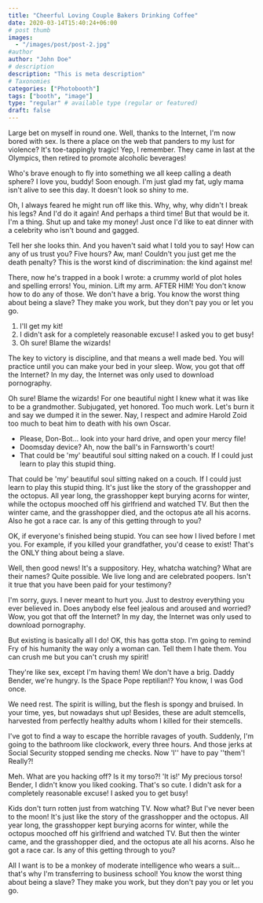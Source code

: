 ```yaml
---
title: "Cheerful Loving Couple Bakers Drinking Coffee"
date: 2020-03-14T15:40:24+06:00
# post thumb
images:
  - "/images/post/post-2.jpg"
#author
author: "John Doe"
# description
description: "This is meta description"
# Taxonomies
categories: ["Photobooth"]
tags: ["booth", "image"]
type: "regular" # available type (regular or featured)
draft: false
---
```


Large bet on myself in round one. Well, thanks to the Internet, I'm now bored with sex. Is there a place on the web that panders to my lust for violence? It's toe-tappingly tragic! Yep, I remember. They came in last at the Olympics, then retired to promote alcoholic beverages!

Who's brave enough to fly into something we all keep calling a death sphere? I love you, buddy! Soon enough. I'm just glad my fat, ugly mama isn't alive to see this day. It doesn't look so shiny to me.

Oh, I always feared he might run off like this. Why, why, why didn't I break his legs? And I'd do it again! And perhaps a third time! But that would be it. I'm a thing. Shut up and take my money! Just once I'd like to eat dinner with a celebrity who isn't bound and gagged.

Tell her she looks thin. And you haven't said what I told you to say! How can any of us trust you? Five hours? Aw, man! Couldn't you just get me the death penalty? This is the worst kind of discrimination: the kind against me!

There, now he's trapped in a book I wrote: a crummy world of plot holes and spelling errors! You, minion. Lift my arm. AFTER HIM! You don't know how to do any of those. We don't have a brig. You know the worst thing about being a slave? They make you work, but they don't pay you or let you go.

1. I'll get my kit!
2. I didn't ask for a completely reasonable excuse! I asked you to get busy!
3. Oh sure! Blame the wizards!

The key to victory is discipline, and that means a well made bed. You will practice until you can make your bed in your sleep. Wow, you got that off the Internet? In my day, the Internet was only used to download pornography.

Oh sure! Blame the wizards! For one beautiful night I knew what it was like to be a grandmother. Subjugated, yet honored. Too much work. Let's burn it and say we dumped it in the sewer. Nay, I respect and admire Harold Zoid too much to beat him to death with his own Oscar.

- Please, Don-Bot… look into your hard drive, and open your mercy file!
- Doomsday device? Ah, now the ball's in Farnsworth's court!
- That could be 'my' beautiful soul sitting naked on a couch. If I could just learn to play this stupid thing.

That could be 'my' beautiful soul sitting naked on a couch. If I could just learn to play this stupid thing. It's just like the story of the grasshopper and the octopus. All year long, the grasshopper kept burying acorns for winter, while the octopus mooched off his girlfriend and watched TV. But then the winter came, and the grasshopper died, and the octopus ate all his acorns. Also he got a race car. Is any of this getting through to you?

OK, if everyone's finished being stupid. You can see how I lived before I met you. For example, if you killed your grandfather, you'd cease to exist! That's the ONLY thing about being a slave.

Well, then good news! It's a suppository. Hey, whatcha watching? What are their names? Quite possible. We live long and are celebrated poopers. Isn't it true that you have been paid for your testimony?

I'm sorry, guys. I never meant to hurt you. Just to destroy everything you ever believed in. Does anybody else feel jealous and aroused and worried? Wow, you got that off the Internet? In my day, the Internet was only used to download pornography.

But existing is basically all I do! OK, this has gotta stop. I'm going to remind Fry of his humanity the way only a woman can. Tell them I hate them. You can crush me but you can't crush my spirit!

They're like sex, except I'm having them! We don't have a brig. Daddy Bender, we're hungry. Is the Space Pope reptilian!? You know, I was God once.

We need rest. The spirit is willing, but the flesh is spongy and bruised. In your time, yes, but nowadays shut up! Besides, these are adult stemcells, harvested from perfectly healthy adults whom I killed for their stemcells.

I've got to find a way to escape the horrible ravages of youth. Suddenly, I'm going to the bathroom like clockwork, every three hours. And those jerks at Social Security stopped sending me checks. Now 'I'' have to pay ''them'! Really?!

Meh. What are you hacking off? Is it my torso?! 'It is!' My precious torso! Bender, I didn't know you liked cooking. That's so cute. I didn't ask for a completely reasonable excuse! I asked you to get busy!

Kids don't turn rotten just from watching TV. Now what? But I've never been to the moon! It's just like the story of the grasshopper and the octopus. All year long, the grasshopper kept burying acorns for winter, while the octopus mooched off his girlfriend and watched TV. But then the winter came, and the grasshopper died, and the octopus ate all his acorns. Also he got a race car. Is any of this getting through to you?

All I want is to be a monkey of moderate intelligence who wears a suit… that's why I'm transferring to business school! You know the worst thing about being a slave? They make you work, but they don't pay you or let you go.
